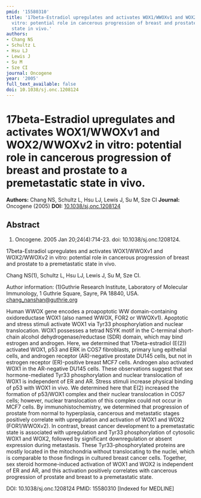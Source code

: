 ```yaml
---
pmid: '15580310'
title: '17beta-Estradiol upregulates and activates WOX1/WWOXv1 and WOX2/WWOXv2 in
  vitro: potential role in cancerous progression of breast and prostate to a premetastatic
  state in vivo.'
authors:
- Chang NS
- Schultz L
- Hsu LJ
- Lewis J
- Su M
- Sze CI
journal: Oncogene
year: '2005'
full_text_available: false
doi: 10.1038/sj.onc.1208124
---
```


# 17beta-Estradiol upregulates and activates WOX1/WWOXv1 and WOX2/WWOXv2 in vitro: potential role in cancerous progression of breast and prostate to a premetastatic state in vivo.
**Authors:** Chang NS, Schultz L, Hsu LJ, Lewis J, Su M, Sze CI
**Journal:** Oncogene (2005)
**DOI:** [10.1038/sj.onc.1208124](https://doi.org/10.1038/sj.onc.1208124)

## Abstract

1. Oncogene. 2005 Jan 20;24(4):714-23. doi: 10.1038/sj.onc.1208124.

17beta-Estradiol upregulates and activates WOX1/WWOXv1 and WOX2/WWOXv2 in vitro: 
potential role in cancerous progression of breast and prostate to a 
premetastatic state in vivo.

Chang NS(1), Schultz L, Hsu LJ, Lewis J, Su M, Sze CI.

Author information:
(1)Guthrie Research Institute, Laboratory of Molecular Immunology, 1 Guthrie 
Square, Sayre, PA 18840, USA. chang_nanshan@guthrie.org

Human WWOX gene encodes a proapoptotic WW domain-containing oxidoreductase WOX1 
(also named WWOX, FOR2 or WWOXv1). Apoptotic and stress stimuli activate WOX1 
via Tyr33 phosphorylation and nuclear translocation. WOX1 possesses a tetrad 
NSYK motif in the C-terminal short-chain alcohol dehydrogenase/reductase (SDR) 
domain, which may bind estrogen and androgen. Here, we determined that 
17beta-estradiol (E(2)) activated WOX1, p53 and ERK in COS7 fibroblasts, primary 
lung epithelial cells, and androgen receptor (AR)-negative prostate DU145 cells, 
but not in estrogen receptor (ER)-positive breast MCF7 cells. Androgen also 
activated WOX1 in the AR-negative DU145 cells. These observations suggest that 
sex hormone-mediated Tyr33 phosphorylation and nuclear translocation of WOX1 is 
independent of ER and AR. Stress stimuli increase physical binding of p53 with 
WOX1 in vivo. We determined here that E(2) increased the formation of p53/WOX1 
complex and their nuclear translocation in COS7 cells; however, nuclear 
translocation of this complex could not occur in MCF7 cells. By 
immunohistochemistry, we determined that progression of prostate from normal to 
hyperplasia, cancerous and metastatic stages positively correlate with 
upregulation and activation of WOX1 and WOX2 (FOR1/WWOXv2). In contrast, breast 
cancer development to a premetastatic state is associated with upregulation and 
Tyr33 phosphorylation of cytosolic WOX1 and WOX2, followed by significant 
downregulation or absent expression during metastasis. These 
Tyr33-phosphorylated proteins are mostly located in the mitochondria without 
translocating to the nuclei, which is comparable to those findings in cultured 
breast cancer cells. Together, sex steroid hormone-induced activation of WOX1 
and WOX2 is independent of ER and AR, and this activation positively correlates 
with cancerous progression of prostate and breast to a premetastatic state.

DOI: 10.1038/sj.onc.1208124
PMID: 15580310 [Indexed for MEDLINE]
